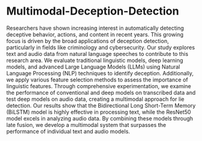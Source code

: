 # Multimodal-Deception-Detection
Researchers have shown increasing interest in automatically detecting deceptive behavior, actions, and content in recent years. This growing focus is driven by the broad applications of deception detection, particularly in fields like criminology and cybersecurity. Our study explores text and audio data from natural language speeches to contribute to this research area. We evaluate traditional linguistic models, deep learning models, and advanced Large Language Models (LLMs) using Natural Language Processing (NLP) techniques to identify deception. Additionally, we apply various feature selection methods to assess the importance of linguistic features. Through comprehensive experimentation, we examine the performance of conventional and deep models on transcribed data and test deep models on audio data, creating a multimodal approach for lie detection. Our results show that the Bidirectional Long Short-Term Memory (BiLSTM) model is highly effective in processing text, while the ResNet50 model excels in analyzing audio data. By combining these models through late fusion, we develop a multimodal system that surpasses the performance of individual text and audio models.
